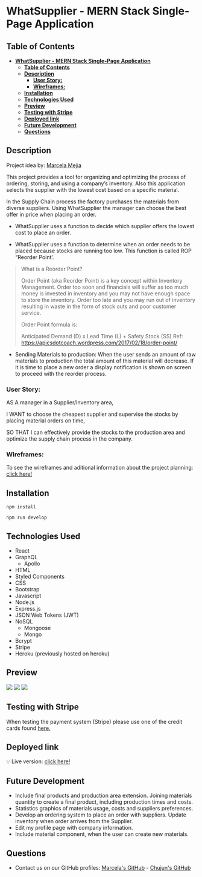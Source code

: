 # **WhatSupplier - MERN Stack Single-Page Application**

## **Table of Contents** 

- [**WhatSupplier - MERN Stack Single-Page Application**](#whatsupplier---mern-stack-single-page-application)
  - [**Table of Contents**](#table-of-contents)
  - [**Description**](#description)
    - [**User Story:**](#user-story)
    - [**Wireframes:**](#wireframes)
  - [**Installation**](#installation)
  - [**Technologies Used**](#technologies-used)
  - [**Preview**](#preview)
  - [**Testing with Stripe**](#testing-with-stripe)
  - [**Deployed link**](#deployed-link)
  - [**Future Development**](#future-development)
  - [**Questions**](#questions)


## **Description**

Project idea by: [Marcela Mejia](https://github.com/marcelamejiao)

This project provides a tool for organizing and optimizing the process of ordering, storing, and using a company’s inventory. Also this application selects the supplier with the lowest cost based on a specific material.

In the Supply Chain process the factory purchases the materials from diverse suppliers. Using WhatSupplier the manager can choose the best offer in price when placing  an order. 

* WhatSupplier uses a function to decide which supplier offers the lowest cost to place an order. 

* WhatSupplier uses a function to determine when an order needs to be placed because stocks are running too low. This function is called ROP “Reorder Point’.
 
> What is a Reorder Point? 
>
> Order Point (aka Reorder Point) is a key concept within Inventory Management. Order too soon and financials will suffer as too much money is invested in inventory and you may not have enough space to store the inventory. 
Order too late and you may run out of inventory resulting in waste in the form of stock outs and poor customer service.
> 
> Order Point formula is:
> 
> Anticipated Demand (D) x Lead Time (L) + Safety Stock (SS) 
Ref: https://apicsdotcoach.wordpress.com/2017/02/18/order-point/

* Sending Materials to production: 
When the user sends an amount of raw materials to production the total amount of this material will decrease. If it is time to place a new order a display notification is shown on screen to proceed with the reorder process.

### **User Story:**
  AS A manager in a Supplier/Inventory area,

  I WANT to choose the cheapest supplier and  supervise the stocks by placing material orders on time,

  SO THAT I can effectively provide the stocks to the production area and optimize the supply chain process in the company.

### **Wireframes:**
 To see the wireframes and aditional information about the project planning: [click here!](https://docs.google.com/document/d/1GMc3-rKcXWFA2Aj1BXcAQgLNudQANhHkr_l39hxE-J4/edit#heading=h.yyrhu7ml5bea)


## **Installation**

```
npm install
```

```
npm run develop
```

## **Technologies Used**

* React
* GraphQL
  * Apollo
* HTML
* Styled Components
* CSS
* Bootstrap
* Javascript
* Node.js
* Express.js
* JSON Web Tokens (JWT)
* NoSQL
  * Mongoose
  * Mongo
* Bcrypt
* Stripe
* Heroku (previously hosted on heroku)

## **Preview**
 
 <img src='./images/singlematerial-page.png'>
 <img src='./images/addmaterial-page.png'>
 <img src='./images/premium-page.png'>


## **Testing with Stripe**

When testing the payment system (Stripe) please use one of the credit cards found [here.](https://stripe.com/docs/testing?numbers-or-method-or-token=card-numbers#visa)

## **Deployed link**

💡 Live version: [click here!](https://whatsupplier.apps.marcelamejia.xyz/)

## **Future Development**

* Include final products and production area extension. Joining materials quantity to create a final product, including production times and costs. 
* Statistics graphics of materials usage, costs and suppliers preferences.
* Develop an ordering system to place an order with suppliers. Update inventory when order arrives from the Supplier. 
* Edit my profile page with company information. 
* Include material component, when the user can create new materials. 


## **Questions**

* Contact us on our GitHub profiles: [Marcela's GitHub](https://github.com/marcelamejiao) - [Chujun's GitHub](https://github.com/dorisliu333)
